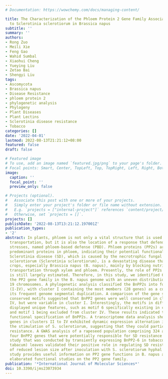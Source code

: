 ```yaml
---
# Documentation: https://wowchemy.com/docs/managing-content/

title: The Characterization of the Phloem Protein 2 Gene Family Associated with Resistance
  to Sclerotinia sclerotiorum in Brassica napus
subtitle: ''
summary: ''
authors:
- Rong Zuo
- Meili Xie
- Feng Gao
- Wahid Sumbal
- Xiaohui Cheng
- Yueying Liu
- Zetao Bai
- Shengyi Liu
tags:
- Ascomycota
- Brassica napus
- Disease Resistance
- phloem protein 2
- phylogenetic analysis
- Phylogeny
- Plant Diseases
- Plant Lectins
- Sclerotinia disease resistance
- Tobacco
categories: []
date: '2022-04-01'
lastmod: 2022-08-13T21:21:12+08:00
featured: false
draft: false

# Featured image
# To use, add an image named `featured.jpg/png` to your page's folder.
# Focal points: Smart, Center, TopLeft, Top, TopRight, Left, Right, BottomLeft, Bottom, BottomRight.
image:
  caption: ''
  focal_point: ''
  preview_only: false

# Projects (optional).
#   Associate this post with one or more of your projects.
#   Simply enter your project's folder or file name without extension.
#   E.g. `projects = ["internal-project"]` references `content/project/deep-learning/index.md`.
#   Otherwise, set `projects = []`.
projects: []
publishDate: '2022-08-13T13:21:12.197001Z'
publication_types:
- '2'
abstract: In plants, phloem is not only a vital structure that is used for nutrient
  transportation, but it is also the location of a response that defends against various
  stresses, named phloem-based defense (PBD). Phloem proteins (PP2s) are among the
  predominant proteins in phloem, indicating their potential functional role in PBD.
  Sclerotinia disease (SD), which is caused by the necrotrophic fungal pathogen S.
  sclerotiorum (Sclerotinia sclerotiorum), is a devastating disease that affects oil
  crops, especially Brassica napus (B. napus), mainly by blocking nutrition and water
  transportation through xylem and phloem. Presently, the role of PP2s in SD resistance
  is still largely estimated. Therefore, in this study, we identified 62 members of
  the PP2 gene family in the B. napus genome with an uneven distribution across the
  19 chromosomes. A phylogenetic analysis classified the BnPP2s into four clusters
  (I-IV), with cluster I containing the most members (28 genes) as a consequence of
  its frequent genome segmental duplication. A comparison of the gene structures and
  conserved motifs suggested that BnPP2 genes were well conserved in clusters II to
  IV, but were variable in cluster I. Interestingly, the motifs in different clusters
  displayed unique features, such as motif 6 specifically existing in cluster III
  and motif 1 being excluded from cluster IV. These results indicated the possible
  functional specification of BnPP2s. A transcriptome data analysis showed that the
  genes in clusters II to IV exhibited dynamic expression alternation in tissues and
  the stimulation of S. sclerotiorum, suggesting that they could participate in SD
  resistance. A GWAS analysis of a rapeseed population comprising 324 accessions identified
  four BnPP2 genes that were potentially responsible for SD resistance and a transgenic
  study that was conducted by transiently expressing BnPP2-6 in tobacco (Nicotiana
  tabacum) leaves validated their positive role in regulating SD resistance in terms
  of reduced lesion size after inoculation with S. sclerotiorum hyphal plugs. This
  study provides useful information on PP2 gene functions in B. napus and could aid
  elaborated functional studies on the PP2 gene family.
publication: '*International Journal of Molecular Sciences*'
doi: 10.3390/ijms23073934
---
```

